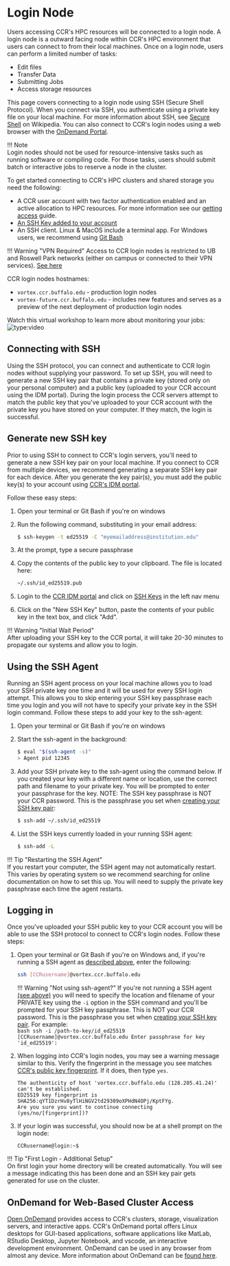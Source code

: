# Login Node

Users accessing CCR's HPC resources will be connected to a login node. A login
node is a outward facing node within CCR's HPC environment that users can connect
to from their local machines. Once on a login node, users can perform a limited
number of tasks:

- Edit files
- Transfer Data
- Submitting Jobs
- Access storage resources

This page covers connecting to a login node using SSH (Secure Shell Protocol).
When you connect via SSH, you authenticate using a private key file on your
local machine. For more information about SSH, see [Secure Shell](https://en.wikipedia.org/wiki/Secure_Shell)
on Wikipedia. You can also connect to CCR's login nodes using a web browser with the [OnDemand Portal](../portals/ood.md).

!!! Note  
    Login nodes should not be used for resource-intensive tasks such as running
    software or compiling code. For those tasks, users should submit batch or
    interactive jobs to reserve a node in the cluster.   

To get started connecting to CCR's HPC clusters and shared storage you need the
following:

- A CCR user account with two factor authentication enabled and an active
  allocation to HPC resources. For more information see our [getting access](../getting-access.md) guide.
- [An SSH Key added to your account](#generate-new-ssh-key)
- An SSH client. Linux & MacOS include a terminal app. For Windows users, we recommend using [Git Bash](https://gitforwindows.org/)

!!! Warning "VPN Required"
    Access to CCR login nodes is restricted to UB and Roswell Park networks
    (either on campus or connected to their VPN services). [See here](../getting-access.md#vpn-access)

CCR login nodes hostnames:

- `vortex.ccr.buffalo.edu` - production login nodes
- `vortex-future.ccr.buffalo.edu` - includes new features and serves as a preview of the next deployment of production login nodes

Watch this virtual workshop to learn more about monitoring your jobs:  
![type:video](https://youtube.com/embed/BIo1YO5j4GA)  

## Connecting with SSH

Using the SSH protocol, you can connect and authenticate to CCR login nodes without supplying your password. To set up SSH, you will need to generate a new SSH key pair that contains a private key (stored only on your personal computer) and a public key (uploaded to your CCR account using the IDM portal).  During the login process the CCR servers attempt to match the public key that you've uploaded to your CCR account with the private key you have stored on your computer.  If they match, the login is successful.  

## Generate new SSH key

Prior to using SSH to connect to CCR's login servers, you'll need to generate a new SSH key pair on your local machine. If you connect to CCR from multiple devices, we recommend generating a separate SSH key pair for each device.  After you generate
the key pair(s), you must add the public key(s) to your account using [CCR's IDM portal](https://idm.ccr.buffalo.edu/sshkey).

Follow these easy steps:

1. Open your terminal or Git Bash if you're on windows

2. Run the following command, substituting in your email address:
    ```bash
    $ ssh-keygen -t ed25519 -C "myemailaddress@institution.edu"
    ```

3. At the prompt, type a secure passphrase

4. Copy the contents of the public key to your clipboard. The file is located here:
    ```bash
    ~/.ssh/id_ed25519.pub
    ```
5. Login to the [CCR IDM portal](https://idm.ccr.buffalo.edu) and click on [SSH Keys](https://idm.ccr.buffalo.edu/sshkey) in the left nav menu

6. Click on the "New SSH Key" button, paste the contents of your public key in the text box, and click "Add".

!!! Warning "Initial Wait Period"  
    After uploading your SSH key to the CCR portal, it will take 20-30 minutes to propagate our systems and allow you to login.   


## Using the SSH Agent  

Running an SSH agent process on your local machine allows you to load your SSH private key one time and it will be used for every SSH login attempt.  This
allows you to skip entering your SSH key passphrase each time you login and you will not have to specify your private key in the SSH login command.  Follow these steps to add your key to the ssh-agent:

1. Open your terminal or Git Bash if you're on windows

2. Start the ssh-agent in the background:

    ```bash
    $ eval "$(ssh-agent -s)"
    > Agent pid 12345
    ```

3. Add your SSH private key to the ssh-agent using the command below. If you
   created your key with a different name or location, use the correct path and
   filename to your private key. You will be prompted to enter your passphrase
   for the key.  NOTE: The SSH key passphrase is NOT your CCR password.  This
   is the passphrase you set when [creating your SSH key pair](#generate-new-ssh-key):  

    ```bash
    $ ssh-add ~/.ssh/id_ed25519
    ```

4. List the SSH keys currently loaded in your running SSH agent:  
    ```bash
    $ ssh-add -L
    ```

!!! Tip "Restarting the SSH Agent"  
    If you restart your computer, the SSH agent may not automatically restart.
    This varies by operating system so we recommend searching for online
    documentation on how to set this up.  You will need to supply the private
    key passphrase each time the agent restarts.  


## Logging in

Once you've uploaded your SSH public key to your CCR account you will be able to use the SSH protocol to connect to CCR's login nodes.  Follow these steps:

1. Open your terminal or Git Bash if you're on Windows and, if you're running a SSH agent as [described above](#using-the-ssh-agent), enter the following:  
    ```bash
    ssh [CCRusername]@vortex.ccr.buffalo.edu
    ```
   
    !!! Warning "Not using ssh-agent?"
        If you're not running a SSH agent [(see above)](#using-the-ssh-agent) you
        will need to specify the location and filename of your PRIVATE key using
        the `-i` option in the SSH command and you'll be prompted for your SSH key
        passphrase. This is NOT your CCR password. This is the passphrase you
        set when [creating your SSH key pair](#generate-new-ssh-key). For example:  
        ```bash
        ssh -i /path-to-key/id_ed25519 [CCRusername]@vortex.ccr.buffalo.edu
        Enter passphrase for key 'id_ed25519':
        ```

2. When logging into CCR's login nodes, you may see a warning message similar
   to this.  Verify the fingerprint in the message you see matches [CCR's
   public key fingerprint](../fingerprints.md).
   If it does, then type `yes`.  

    ```
    The authenticity of host 'vortex.ccr.buffalo.edu (128.205.41.24)' can't be established.
    ED25519 key fingerprint is SHA256:qYT1DzrHv8yTlHiNGV2td29309oXPHdN4OPj/KptFYg.
    Are you sure you want to continue connecting (yes/no/[fingerprint])?
    ```  

3.  If your login was successful, you should now be at a shell prompt on the
    login node:  

    ```
    CCRusername@login:~$
    ```

!!! Tip "First Login - Additional Setup"  
    On first login your home directory will be created automatically.  You
    will see a message indicating this has been done and an SSH key pair gets
    generated for use on the cluster.

## OnDemand for Web-Based Cluster Access  

[Open OnDemand](https://ondemand.ccr.buffalo.edu) provides access to CCR's
clusters, storage, visualization servers, and interactive apps.  CCR's OnDemand
portal offers Linux desktops for GUI-based applications, software applications
like MatLab, RStudio Desktop, Jupyter Notebook, and vscode, an interactive
development environment.  OnDemand can be used in any browser from almost any
device.  More information about OnDemand can be [found here](../portals/ood.md).  

